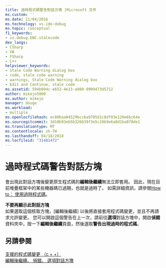 ```yaml
---
title: 過時程式碼警告對話方塊 |Microsoft 文件
ms.custom: ''
ms.date: 11/04/2016
ms.technology: vs-ide-debug
ms.topic: conceptual
f1_keywords:
- vs.debug.ENC.stalecode
dev_langs:
- CSharp
- VB
- FSharp
- C++
helpviewer_keywords:
- Stale Code Warning dialog box
- code, stale code warning
- warnings, Stale Code Warning dialog box
- Edit and Continue, stale code
ms.assetid: 594b894c-e652-4e13-a980-9909473d5712
author: mikejo5000
ms.author: mikejo
manager: douge
ms.workload:
- multiple
ms.openlocfilehash: ec80baa04529bcc6a9705d1c8df03e120e6bc64e
ms.sourcegitcommit: 3d10b93eb5b326639f3e5c19b9e6a8d1ba078de1
ms.translationtype: MT
ms.contentlocale: zh-TW
ms.lasthandoff: 04/18/2018
ms.locfileid: "31481472"
---
```

# <a name="stale-code-warning-dialog-box"></a>過時程式碼警告對話方塊
會出現此對話方塊後變更原生程式碼的**編輯後繼續**無法立即套用。 因此，現在目前堆疊框架中的某些機器碼已過期，也就是過時了。 如需詳細資訊，請參閱[How to： 使用過時程式碼](http://msdn.microsoft.com/en-us/c7536e95-66a6-44a0-995d-3fe5035250b4)。  
  
 **不要再顯示此對話方塊**  
 如果選取這個核取方塊，[編輯後繼續] 以後將直接套用程式碼變更，並且不再請求允許變更。 您可以開啟這個警告在上一次，請前往**選項**對話方塊中，開啟**偵錯**資料夾中，按一下**編輯後繼續**頁面，然後選取**警告出現過時的程式碼**。  
  
## <a name="see-also"></a>另請參閱  
 [支援的程式碼變更 （c + +）](../debugger/supported-code-changes-cpp.md)   
 [編輯後繼續、 偵錯、 選項對話方塊](http://msdn.microsoft.com/Library/009d225f-ef65-463f-a146-e4c518f86103)